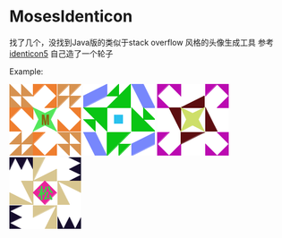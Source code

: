 # MosesIdenticon
找了几个，没找到Java版的类似于stack overflow 风格的头像生成工具
参考[identicon5](http://francisshanahan.com/identicon5/test.html) 自己造了一个轮子




Example:

![image](test.png)
![image](test1.png)
![image](test2.png)
![image](test3.png)
